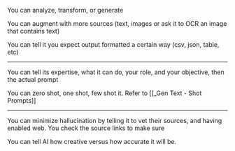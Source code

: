 
You can analyze, transform, or generate

You can augment with more sources (text, images or ask it to OCR an image that contains text)

You can tell it you expect output formatted a certain way (csv, json, table, etc)

---

You can tell its expertise, what it can do, your role, and your objective, then the actual prompt

You can zero shot, one shot, few shot it. Refer to [[_Gen Text - Shot Prompts]]

---

You can minimize hallucination by telling it to vet their sources, and having enabled web. You check the source links to make sure

You can tell AI how creative versus how accurate it will be.